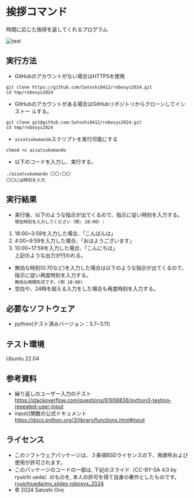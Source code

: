 # 挨拶コマンド
時間に応じた挨拶を返してくれるプログラム

![test](https://github.com/Satoshi0412/robosys2024/actions/workflows/test.yml/badge.svg)

## 実行方法
* GitHubのアカウントがない場合はHTTPSを使用
~~~
git clone https://github.com/Satoshi0412/robosys2024.git  
cd tmp/robosys2024
~~~

* GitHubのアカウントがある場合はGitHubリポジトリからクローンしてインストー
ルする。  
~~~
git clone git@github.com:Satoshi0412/robosys2024.git  
cd tmp/robosys2024  
~~~

* `aisatsukomando`スクリプトを実行可能にする
~~~
chmod +x aisatsukomando
~~~

* 以下のコードを入力し、実行する。  
~~~
./aisatsukomando 〇〇:〇〇   
〇〇には時刻を入力
~~~

## 実行結果
* 実行後、以下のような指示が出てくるので、指示に従い時刻を入力する。  
`現在時刻を入力してください（例: 18:00）:`
1. 18:00~3:59を入力した場合、「こんばんは」
2. 4:00~9:59を入力した場合、「おはようございます」
3. 10:00~17:59を入力した場合、「こんにちは」  
上記のような出力が行われる。
* 無効な時刻(0:70など)を入力した場合は以下のような指示が出てくるので、指示に従い再度時刻を入力する。  
`無効な時間形式です。(例 18:00)`
* 空白や、24時を超える入力をした場合も再度時刻を入力する。

## 必要なソフトウェア
* python(テスト済みバージョン：3.7~3.11)

## テスト環境
Ubuntu 22.04

## 参考資料
* 繰り返しのユーザー入力のテスト
https://stackoverflow.com/questions/61938836/python3-testing-repeated-user-input
* input()関数の公式ドキュメント
https://docs.python.org/3/library/functions.html#input

## ライセンス
* このソフトウェアパッケージは、３条項BSDライセンスの下、再頒布および使用が許可されます。
* このパッケージのコードの一部は, 下記のスライド（CC-BY-SA 4.0 by ryuichi ueda）のものを, 本人の許可を得て自身の著作としたものです。  
[ryuichiueda/my_slides robosys_2024](https://github.com/ryuichiueda/slides_marp/tree/master/robosys2024)
* © 2024 Satoshi Ono
